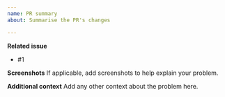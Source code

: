 ```yaml
---
name: PR summary
about: Summarise the PR's changes

---
```


**Related issue**
- #1

**Screenshots**
If applicable, add screenshots to help explain your problem.

**Additional context**
Add any other context about the problem here.
